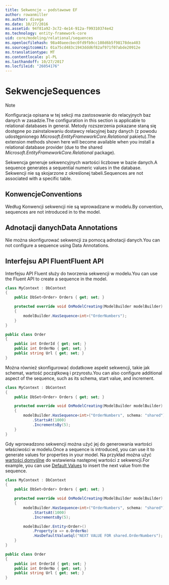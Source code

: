 ```yaml
---
title: Sekwencje — podstawowe EF
author: rowanmiller
ms.author: divega
ms.date: 10/27/2016
ms.assetid: 94f81a92-3c72-4e14-912a-f99310374e42
ms.technology: entity-framework-core
uid: core/modeling/relational/sequences
ms.openlocfilehash: 98a40aeecbec0fd9fb9cc108d6b5f98178dea403
ms.sourcegitcommit: 01a75cd483c1943ddd6f82af971f07abde20912e
ms.translationtype: MT
ms.contentlocale: pl-PL
ms.lasthandoff: 10/27/2017
ms.locfileid: "26054176"
---
```

# <a name="sequences"></a><span data-ttu-id="4aed3-102">Sekwencje</span><span class="sxs-lookup"><span data-stu-id="4aed3-102">Sequences</span></span>

> [!NOTE]  
> <span data-ttu-id="4aed3-103">Konfiguracja opisana w tej sekcji ma zastosowanie do relacyjnych baz danych w zasadzie.</span><span class="sxs-lookup"><span data-stu-id="4aed3-103">The configuration in this section is applicable to relational databases in general.</span></span> <span data-ttu-id="4aed3-104">Metody rozszerzenia pokazane staną się dostępne po zainstalowaniu dostawcy relacyjnej bazy danych (z powodu udostępnionego *Microsoft.EntityFrameworkCore.Relational* pakietu).</span><span class="sxs-lookup"><span data-stu-id="4aed3-104">The extension methods shown here will become available when you install a relational database provider (due to the shared *Microsoft.EntityFrameworkCore.Relational* package).</span></span>

<span data-ttu-id="4aed3-105">Sekwencja generuje sekwencyjnych wartości liczbowe w bazie danych.</span><span class="sxs-lookup"><span data-stu-id="4aed3-105">A sequence generates a sequential numeric values in the database.</span></span> <span data-ttu-id="4aed3-106">Sekwencji nie są skojarzone z określonej tabeli.</span><span class="sxs-lookup"><span data-stu-id="4aed3-106">Sequences are not associated with a specific table.</span></span>

## <a name="conventions"></a><span data-ttu-id="4aed3-107">Konwencje</span><span class="sxs-lookup"><span data-stu-id="4aed3-107">Conventions</span></span>

<span data-ttu-id="4aed3-108">Według Konwencji sekwencji nie są wprowadzane w modelu.</span><span class="sxs-lookup"><span data-stu-id="4aed3-108">By convention, sequences are not introduced in to the model.</span></span>

## <a name="data-annotations"></a><span data-ttu-id="4aed3-109">Adnotacji danych</span><span class="sxs-lookup"><span data-stu-id="4aed3-109">Data Annotations</span></span>

<span data-ttu-id="4aed3-110">Nie można skonfigurować sekwencji za pomocą adnotacji danych.</span><span class="sxs-lookup"><span data-stu-id="4aed3-110">You can not configure a sequence using Data Annotations.</span></span>

## <a name="fluent-api"></a><span data-ttu-id="4aed3-111">Interfejsu API Fluent</span><span class="sxs-lookup"><span data-stu-id="4aed3-111">Fluent API</span></span>

<span data-ttu-id="4aed3-112">Interfejsu API Fluent służy do tworzenia sekwencji w modelu.</span><span class="sxs-lookup"><span data-stu-id="4aed3-112">You can use the Fluent API to create a sequence in the model.</span></span>

<!-- [!code-csharp[Main](samples/core/relational/Modeling/FluentAPI/Samples/Relational/Sequence.cs?highlight=7)] -->
``` csharp
class MyContext : DbContext
{
    public DbSet<Order> Orders { get; set; }

    protected override void OnModelCreating(ModelBuilder modelBuilder)
    {
        modelBuilder.HasSequence<int>("OrderNumbers");
    }
}

public class Order
{
    public int OrderId { get; set; }
    public int OrderNo { get; set; }
    public string Url { get; set; }
}
```

<span data-ttu-id="4aed3-113">Można również skonfigurować dodatkowe aspekt sekwencji, takie jak schemat, wartość początkową i przyrostu.</span><span class="sxs-lookup"><span data-stu-id="4aed3-113">You can also configure additional aspect of the sequence, such as its schema, start value, and increment.</span></span>

<!-- [!code-csharp[Main](samples/core/relational/Modeling/FluentAPI/Samples/Relational/SequenceConfigured.cs?highlight=7,8,9)] -->
``` csharp
class MyContext : DbContext
{
    public DbSet<Order> Orders { get; set; }

    protected override void OnModelCreating(ModelBuilder modelBuilder)
    {
        modelBuilder.HasSequence<int>("OrderNumbers", schema: "shared")
            .StartsAt(1000)
            .IncrementsBy(5);
    }
}
```

<span data-ttu-id="4aed3-114">Gdy wprowadzono sekwencji można użyć jej do generowania wartości właściwości w modelu.</span><span class="sxs-lookup"><span data-stu-id="4aed3-114">Once a sequence is introduced, you can use it to generate values for properties in your model.</span></span> <span data-ttu-id="4aed3-115">Na przykład można użyć [wartości domyślne](default-values.md) do wstawienia następnej wartości z sekwencji.</span><span class="sxs-lookup"><span data-stu-id="4aed3-115">For example, you can use [Default Values](default-values.md) to insert the next value from the sequence.</span></span>

<!-- [!code-csharp[Main](samples/core/relational/Modeling/FluentAPI/Samples/Relational/SequenceUsed.cs?highlight=11,12,13)] -->
``` csharp
class MyContext : DbContext
{
    public DbSet<Order> Orders { get; set; }

    protected override void OnModelCreating(ModelBuilder modelBuilder)
    {
        modelBuilder.HasSequence<int>("OrderNumbers", schema: "shared")
            .StartsAt(1000)
            .IncrementsBy(5);

        modelBuilder.Entity<Order>()
            .Property(o => o.OrderNo)
            .HasDefaultValueSql("NEXT VALUE FOR shared.OrderNumbers");
    }
}

public class Order
{
    public int OrderId { get; set; }
    public int OrderNo { get; set; }
    public string Url { get; set; }
}
```
